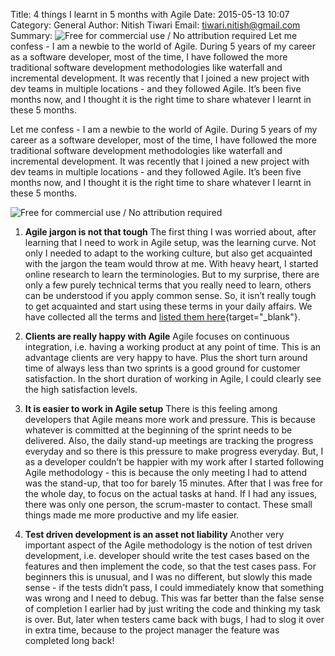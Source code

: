 Title: 4 things I learnt in 5 months with Agile
Date: 2015-05-13 10:07
Category: General
Author: Nitish Tiwari
Email: tiwari.nitish@gmail.com
Summary: ![Free for commercial use / No attribution required](/images/2015-05-13_4_things_learnt_5_months_agile/01.jpg) Let me confess - I am a newbie to the world of Agile. During 5 years of my career as a software developer, most of the time, I have followed the more traditional software development methodologies like waterfall and incremental development. It was recently that I joined a new project with dev teams in multiple locations - and they followed Agile. It’s been five months now, and I thought it is the right time to share whatever I learnt in these 5 months.

Let me confess - I am a newbie to the world of Agile. During 5 years of my career as a software developer, most of the time, I have followed the more traditional software development methodologies like waterfall and incremental development. It was recently that I joined a new project with dev teams in multiple locations - and they followed Agile. It’s been five months now, and I thought it is the right time to share whatever I learnt in these 5 months.

![Free for commercial use / No attribution required](/images/2015-05-13_4_things_learnt_5_months_agile/01.jpg)

1. **Agile jargon is not that tough** The first thing I was worried about, after learning that I need to work in Agile setup, was the learning curve. Not only I needed to adapt to the working culture, but also get acquainted with the jargon the team would throw at me. With heavy heart, I started online research to learn the terminologies. But to my surprise, there are only a few purely technical terms that you really need to learn, others can be understood if you apply common sense. So, it isn’t really tough to get acquainted and start using these terms in your daily affairs. We have collected all the terms and [listed them here](https://blog.taiga.io/agile-terms-you-must-know.html "See the post 'Agile terms you must know'"){target="_blank"}.

2. **Clients are really happy with Agile** Agile focuses on continuous integration, i.e. having a working product at any point of time. This is an advantage clients are very happy to have. Plus the short turn around time of always less than two sprints is a good ground for customer satisfaction. In the short duration of working in Agile, I could clearly see the high satisfaction levels.

3. **It is easier to work in Agile setup** There is this feeling among developers that Agile means more work and pressure. This is because whatever is committed at the beginning of the sprint needs to be delivered. Also, the daily stand-up meetings are tracking the progress everyday and so there is this pressure to make progress everyday. But, I as a developer couldn’t be happier with my work after I started following Agile methodology - this is because the only meeting I had to attend was the stand-up, that too for barely 15 minutes. After that I was free for the whole day, to focus on the actual tasks at hand. If I had any issues, there was only one person, the scrum-master to contact. These small things made me more productive and my life easier.

4. **Test driven development is an asset not liability** Another very important aspect of the Agile methodology is the notion of test driven development, i.e. developer should write the test cases based on the features and then implement the code, so that the test cases pass. For beginners this is unusual, and I was no different, but slowly this made sense - if the tests didn’t pass, I could immediately know that something was wrong and I need to debug. This was far better than the false sense of completion I earlier had by just writing the code and thinking my task is over. But, later when testers came back with bugs, I had to slog it over in extra time, because to the project manager the feature was completed long back!
